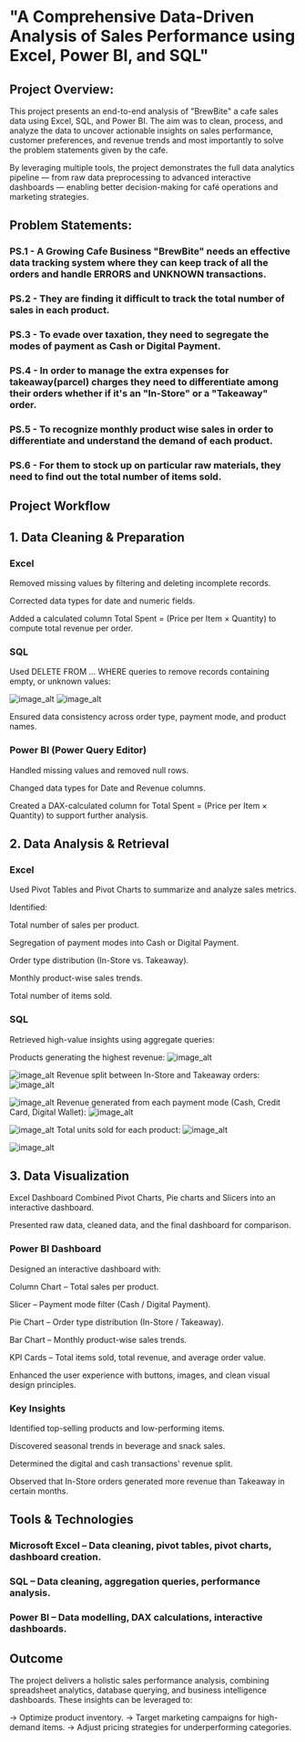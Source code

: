 
# "A Comprehensive Data-Driven Analysis of Sales Performance using Excel, Power BI, and SQL"

## Project Overview:
This project presents an end-to-end analysis of "BrewBite" a cafe sales data using Excel, SQL, and Power BI. The aim was to clean, process, and analyze the data to uncover actionable insights on sales performance, customer preferences, and revenue trends and most importantly to solve the problem statements given by the cafe.

By leveraging multiple tools, the project demonstrates the full data analytics pipeline — from raw data preprocessing to advanced interactive dashboards — enabling better decision-making for café operations and marketing strategies.

## Problem Statements:
### PS.1 - A Growing Cafe Business "BrewBite" needs an effective data tracking system where they can keep track of all the orders and handle ERRORS and UNKNOWN transactions.
### PS.2 - They are finding it difficult to track the total number of sales in each product.
### PS.3 - To evade over taxation, they need to segregate the modes of payment as Cash or Digital Payment.
### PS.4 - In order to manage the extra expenses for takeaway(parcel) charges they need to differentiate among their orders whether if it's an "In-Store" or a "Takeaway" order.
### PS.5 - To recognize monthly product wise sales in order to differentiate and understand the demand of each product.
### PS.6 - For them to stock up on particular raw materials, they need to find out the total number of items sold.

## Project Workflow
## 1. Data Cleaning & Preparation
### Excel
Removed missing values by filtering and deleting incomplete records.

Corrected data types for date and numeric fields.

Added a calculated column Total Spent = (Price per Item × Quantity) to compute total revenue per order.

### SQL
Used DELETE FROM ... WHERE queries to remove records containing empty, or unknown values:

![image_alt](https://github.com/abhigithub077/Data-Analysis-Training-Project/blob/334aeccf759b916dfdb059d69d404ab89c0f8f83/Data_cleaning_1.png)
![image_alt](https://github.com/abhigithub077/Data-Analysis-Training-Project/blob/334aeccf759b916dfdb059d69d404ab89c0f8f83/Data_cleaning_2.png)

Ensured data consistency across order type, payment mode, and product names.

### Power BI (Power Query Editor)
Handled missing values and removed null rows.

Changed data types for Date and Revenue columns.

Created a DAX-calculated column for Total Spent = (Price per Item × Quantity) to support further analysis.

## 2. Data Analysis & Retrieval
### Excel
Used Pivot Tables and Pivot Charts to summarize and analyze sales metrics.

Identified:

Total number of sales per product.

Segregation of payment modes into Cash or Digital Payment.

Order type distribution (In-Store vs. Takeaway).

Monthly product-wise sales trends.

Total number of items sold.

### SQL
Retrieved high-value insights using aggregate queries:

Products generating the highest revenue:
![image_alt](https://github.com/abhigithub077/Data-Analysis-Training-Project/blob/334aeccf759b916dfdb059d69d404ab89c0f8f83/Total_revenue_by_item_code.png)

![image_alt](https://github.com/abhigithub077/Data-Analysis-Training-Project/blob/334aeccf759b916dfdb059d69d404ab89c0f8f83/Total_revenue_by_item_output.png)
Revenue split between In-Store and Takeaway orders:
![image_alt](https://github.com/abhigithub077/Data-Analysis-Training-Project/blob/334aeccf759b916dfdb059d69d404ab89c0f8f83/Total_revenue_by_order_type_code.png)

![image_alt](https://github.com/abhigithub077/Data-Analysis-Training-Project/blob/334aeccf759b916dfdb059d69d404ab89c0f8f83/Total_revenue_by_order_type_output.png)
Revenue generated from each payment mode (Cash, Credit Card, Digital Wallet):
![image_alt](https://github.com/abhigithub077/Data-Analysis-Training-Project/blob/334aeccf759b916dfdb059d69d404ab89c0f8f83/Total_revenue_payment_method_code.png)

![image_alt](https://github.com/abhigithub077/Data-Analysis-Training-Project/blob/334aeccf759b916dfdb059d69d404ab89c0f8f83/Total_revenue_payment_method_output.png)
Total units sold for each product:
![image_alt](https://github.com/abhigithub077/Data-Analysis-Training-Project/blob/334aeccf759b916dfdb059d69d404ab89c0f8f83/Total_items_sold_code.png)

![image_alt](https://github.com/abhigithub077/Data-Analysis-Training-Project/blob/334aeccf759b916dfdb059d69d404ab89c0f8f83/Total_items_sold_output.png)

## 3. Data Visualization
Excel Dashboard
Combined Pivot Charts, Pie charts and Slicers into an interactive dashboard.

Presented raw data, cleaned data, and the final dashboard for comparison.

### Power BI Dashboard
Designed an interactive dashboard with:

Column Chart – Total sales per product.

Slicer – Payment mode filter (Cash / Digital Payment).

Pie Chart – Order type distribution (In-Store / Takeaway).

Bar Chart – Monthly product-wise sales trends.

KPI Cards – Total items sold, total revenue, and average order value.

Enhanced the user experience with buttons, images, and clean visual design principles.

### Key Insights
Identified top-selling products and low-performing items.

Discovered seasonal trends in beverage and snack sales.

Determined the digital and cash transactions' revenue split.

Observed that In-Store orders generated more revenue than Takeaway in certain months.

## Tools & Technologies
### Microsoft Excel – Data cleaning, pivot tables, pivot charts, dashboard creation.

### SQL – Data cleaning, aggregation queries, performance analysis.

### Power BI – Data modelling, DAX calculations, interactive dashboards.

## Outcome
The project delivers a holistic sales performance analysis, combining spreadsheet analytics, database querying, and business intelligence dashboards. 
These insights can be leveraged to:

-> Optimize product inventory.
-> Target marketing campaigns for high-demand items.
-> Adjust pricing strategies for underperforming categories.
